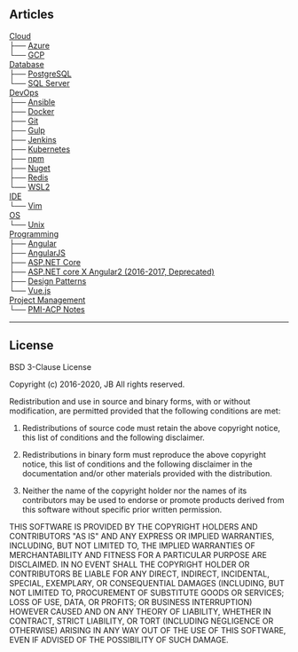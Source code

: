 
## Articles

[Cloud](https://github.com/KarateJB/JB-eBooks/tree/master/Cloud)<br />
  ├── [Azure](https://github.com/KarateJB/JB-eBooks/tree/master/Cloud/Azure)<br />
  └── [GCP](https://github.com/KarateJB/JB-eBooks/tree/master/Cloud/GCP)<br />
[Database](https://github.com/KarateJB/JB-eBooks/tree/master/Date)<br />
  ├── [PostgreSQL](https://github.com/KarateJB/JB-eBooks/tree/master/Database/PostgreSQL)<br />
  └── [SQL Server](https://github.com/KarateJB/JB-eBooks/tree/master/Database/SQL%20Server)<br />
[DevOps](https://github.com/KarateJB/JB-eBooks/tree/master/DevOps)<br />
   ├── [Ansible](https://github.com/KarateJB/JB-eBooks/tree/master/DevOps/Ansible)<br />
   ├── [Docker](https://github.com/KarateJB/JB-eBooks/tree/master/DevOps/Docker)<br />
   ├── [Git](https://github.com/KarateJB/JB-eBooks/tree/master/DevOps/Git)<br />
   ├── [Gulp](https://github.com/KarateJB/JB-eBooks/tree/master/DevOps/Gulp)<br />
   ├── [Jenkins](https://github.com/KarateJB/JB-eBooks/tree/master/DevOps/Jenkins)<br />
   ├── [Kubernetes](https://github.com/KarateJB/JB-eBooks/tree/master/DevOps/Kubernetes)<br />
   ├── [npm](https://github.com/KarateJB/JB-eBooks/tree/master/DevOps/npm)<br />
   ├── [Nuget](https://github.com/KarateJB/JB-eBooks/tree/master/DevOps/Nuget)<br />
   ├── [Redis](https://github.com/KarateJB/JB-eBooks/tree/master/DevOps/Redis)<br />
   └── [WSL2](https://github.com/KarateJB/JB-eBooks/tree/master/DevOps/WSL2)<br />
[IDE](https://github.com/KarateJB/JB-eBooks/tree/master/IDE)<br />
   └── [Vim](https://github.com/KarateJB/JB-eBooks/tree/master/IDE/Vim)<br />
[OS](https://github.com/KarateJB/JB-eBooks/tree/master/OS)<br />
   └── [Unix](https://github.com/KarateJB/JB-eBooks/tree/master/OS/Unix)<br />
[Programming](https://github.com/KarateJB/JB-eBooks/tree/master/Programming)<br />
   ├── [Angular](https://github.com/KarateJB/JB-eBooks/tree/master/Programming/Angular)<br />
   ├── [AngularJS](https://github.com/KarateJB/JB-eBooks/tree/master/Programming/AngularJS)<br />
   ├── [ASP.NET Core](https://github.com/KarateJB/JB-eBooks/tree/master/Programming/ASP.NET%20Core)<br />
   ├── [ASP.NET core X Angular2 (2016-2017, Deprecated)](https://github.com/KarateJB/JB-eBooks/tree/master/Programming/ASP.NET%20core%20X%20Angular2)<br />
   ├── [Design Patterns](https://github.com/KarateJB/JB-eBooks/tree/master/Programming/Design%20Patterns)<br />
   └── [Vue.js](https://github.com/KarateJB/JB-eBooks/tree/master/Programming/Vue.js)<br />
[Project Management](https://github.com/KarateJB/JB-eBooks/tree/master/Project%20Management)<br />
   └── [PMI-ACP Notes](https://github.com/KarateJB/JB-eBooks/tree/master/Project%20Management/PMI-ACP%20Notes)<br />




---

## License

BSD 3-Clause License

Copyright (c) 2016-2020, JB
All rights reserved.

Redistribution and use in source and binary forms, with or without
modification, are permitted provided that the following conditions are met:

1. Redistributions of source code must retain the above copyright notice, this
   list of conditions and the following disclaimer.

2. Redistributions in binary form must reproduce the above copyright notice,
   this list of conditions and the following disclaimer in the documentation
   and/or other materials provided with the distribution.

3. Neither the name of the copyright holder nor the names of its
   contributors may be used to endorse or promote products derived from
   this software without specific prior written permission.

THIS SOFTWARE IS PROVIDED BY THE COPYRIGHT HOLDERS AND CONTRIBUTORS "AS IS"
AND ANY EXPRESS OR IMPLIED WARRANTIES, INCLUDING, BUT NOT LIMITED TO, THE
IMPLIED WARRANTIES OF MERCHANTABILITY AND FITNESS FOR A PARTICULAR PURPOSE ARE
DISCLAIMED. IN NO EVENT SHALL THE COPYRIGHT HOLDER OR CONTRIBUTORS BE LIABLE
FOR ANY DIRECT, INDIRECT, INCIDENTAL, SPECIAL, EXEMPLARY, OR CONSEQUENTIAL
DAMAGES (INCLUDING, BUT NOT LIMITED TO, PROCUREMENT OF SUBSTITUTE GOODS OR
SERVICES; LOSS OF USE, DATA, OR PROFITS; OR BUSINESS INTERRUPTION) HOWEVER
CAUSED AND ON ANY THEORY OF LIABILITY, WHETHER IN CONTRACT, STRICT LIABILITY,
OR TORT (INCLUDING NEGLIGENCE OR OTHERWISE) ARISING IN ANY WAY OUT OF THE USE
OF THIS SOFTWARE, EVEN IF ADVISED OF THE POSSIBILITY OF SUCH DAMAGE.

